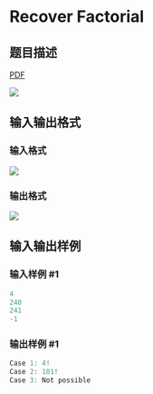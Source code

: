 # Recover Factorial

## 题目描述

[problemUrl]: https://uva.onlinejudge.org/index.php?option=com_onlinejudge&Itemid=8&category=20&page=show_problem&problem=1797

[PDF](https://uva.onlinejudge.org/external/108/p10856.pdf)

![](https://cdn.luogu.com.cn/upload/vjudge_pic/UVA10856/3d7cd72fdbac1d22a908878212ef868b872bac53.png)

## 输入输出格式

### 输入格式

![](https://cdn.luogu.com.cn/upload/vjudge_pic/UVA10856/728d10ecc3b1b515a00fe5f683995a7e4f1d4e58.png)

### 输出格式

![](https://cdn.luogu.com.cn/upload/vjudge_pic/UVA10856/9d5e38994956f47d2f76b06b97a28ed6e1c04c15.png)

## 输入输出样例

### 输入样例 #1

```cpp
4
240
241
-1
```


### 输出样例 #1

```cpp
Case 1: 4!
Case 2: 101!
Case 3: Not possible
```


